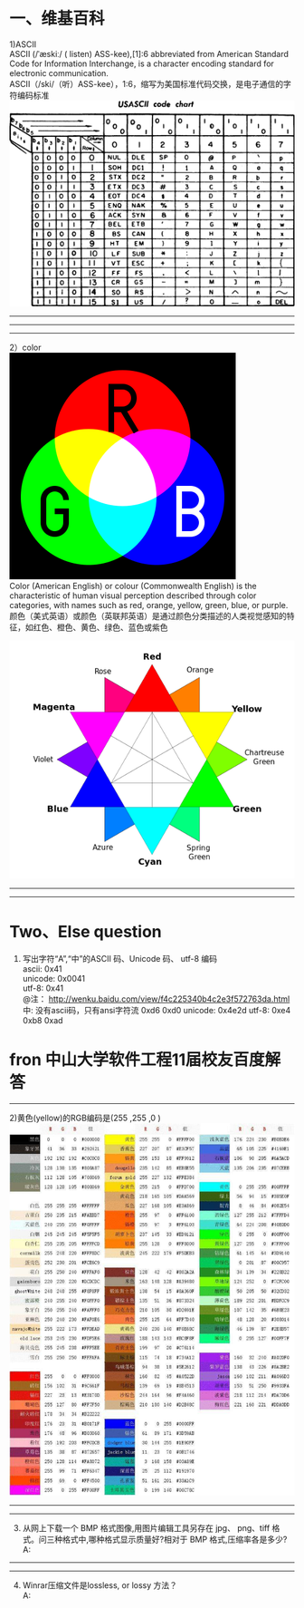 # 一、维基百科
1)ASCII       
ASCII (/ˈæskiː/ ( listen) ASS-kee),[1]:6 abbreviated from American Standard Code for Information Interchange, is a character encoding standard for electronic communication.  
ASCII（/ski/（听）ASS-kee），1:6，缩写为美国标准代码交换，是电子通信的字符编码标准  
![ASCII](images/1280px-USASCII_code_chart.png)    
***
***
***
2）color  
![ASCII](images/400px-AdditiveColor.svg.png)  
Color (American English) or colour (Commonwealth English) is the characteristic of human visual perception described through color categories, with names such as red, orange, yellow, green, blue, or purple.   
颜色（美式英语）或颜色（英联邦英语）是通过颜色分类描述的人类视觉感知的特征，如红色、橙色、黄色、绿色、蓝色或紫色  

![ASCII](images/600px-RBG_color_wheel.svg.png)   
***
***
# Two、Else question
1) 写出字符“A”,“中”的ASCII 码、Unicode 码、 utf-8 编码  
 ascii: 0x41   
 unicode: 0x0041   
 utf-8: 0x41  
 @注： http://wenku.baidu.com/view/f4c225340b4c2e3f572763da.html 
中: 没有ascii码，只有ansi字符流 0xd6 0xd0
unicode: 0x4e2d
utf-8: 0xe4 0xb8 0xad   
# fron 中山大学软件工程11届校友百度解答  
***
2)黄色(yellow)的RGB编码是(255 ,255 ,0 ) 
![RGB](images/timg.jpg)     
***   
***
3) 从网上下载一个 BMP 格式图像,用图片编辑工具另存在 jpg、 png、tiff 格式。问三种格式中,哪种格式显示质量好?相对于 BMP 格式,压缩率各是多少?      
A:    
***
***
4) Winrar压缩文件是lossless, or lossy 方法？  
A: